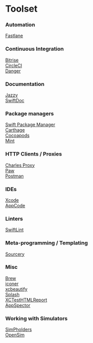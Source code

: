 # Toolset

### Automation

[Fastlane](https://fastlane.tools/)

### Continuous Integration

[Bitrise](https://www.bitrise.io/)\
[CircleCI](https://circleci.com)\
[Danger](https://danger.systems/)

### Documentation

[Jazzy](https://github.com/realm/jazzy)\
[SwiftDoc](https://swiftdoc.org/)

### Package managers

[Swift Package Manager](https://github.com/apple/swift-package-manager)\
[Carthage](https://github.com/Carthage/Carthage)\
[Cocoapods](https://cocoapods.org/)\
[Mint](https://github.com/yonaskolb/Mint)

### HTTP Clients / Proxies

[Charles Proxy](https://www.charlesproxy.com)\
[Paw](https://paw.cloud)\
[Postman](https://www.getpostman.com)

### IDEs

[Xcode](https://developer.apple.com/xcode/)\
[AppCode](https://www.jetbrains.com/objc/)

### Linters

[SwiftLint](https://github.com/realm/SwiftLint)

### Meta-programming / Templating

[Sourcery](https://github.com/krzysztofzablocki/Sourcery)

### Misc

[Brew](https://brew.sh/)\
[iconer](https://gitlab.com/corekit/iconer)\
[xcbeautify](https://github.com/thii/xcbeautify)\
[Splash](https://github.com/JohnSundell/Splash)\
[XCTestHTMLReport](https://github.com/TitouanVanBelle/XCTestHTMLReport)\
[AppSpector](https://appspector.com/)

### Working with Simulators

[SimPholders](https://simpholders.com)\
[OpenSim](https://github.com/luosheng/OpenSim)
